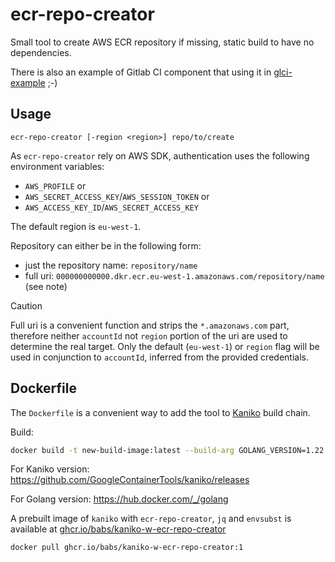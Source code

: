 # ecr-repo-creator

Small tool to create AWS ECR repository if missing, static build to have no dependencies.

There is also an example of Gitlab CI component that using it in [glci-example](./glci-example) ;-)

## Usage

`ecr-repo-creator [-region <region>] repo/to/create`

As `ecr-repo-creator` rely on AWS SDK, authentication uses the following environment variables:
* `AWS_PROFILE` or
* `AWS_SECRET_ACCESS_KEY`/`AWS_SESSION_TOKEN` or
* `AWS_ACCESS_KEY_ID`/`AWS_SECRET_ACCESS_KEY`


The default region is `eu-west-1`.

Repository can either be in the following form:
* just the repository name: `repository/name`
* full uri: `000000000000.dkr.ecr.eu-west-1.amazonaws.com/repository/name` (see note)


> [!CAUTION]
> Full uri is a convenient function and strips the `*.amazonaws.com` part, therefore neither `accountId` not `region` portion of the uri are used to determine the real target.
> Only the default (`eu-west-1`) or `region` flag will be used in conjunction to `accountId`, inferred from the provided credentials.

## Dockerfile

The `Dockerfile` is a convenient way to add the tool to [Kaniko](https://github.com/GoogleContainerTools/kaniko) build chain.

Build:

```bash
docker build -t new-build-image:latest --build-arg GOLANG_VERSION=1.22.5 --build-arg KANIKO_VERSION=v1.23.2 .

```

For Kaniko version: https://github.com/GoogleContainerTools/kaniko/releases

For Golang version: https://hub.docker.com/_/golang


A prebuilt image of `kaniko` with `ecr-repo-creator`, `jq` and `envsubst` is available at [ghcr.io/babs/kaniko-w-ecr-repo-creator](https://github.com/babs/ecr-repo-creator/pkgs/container/kaniko-w-ecr-repo-creator)

```bash
docker pull ghcr.io/babs/kaniko-w-ecr-repo-creator:1
```